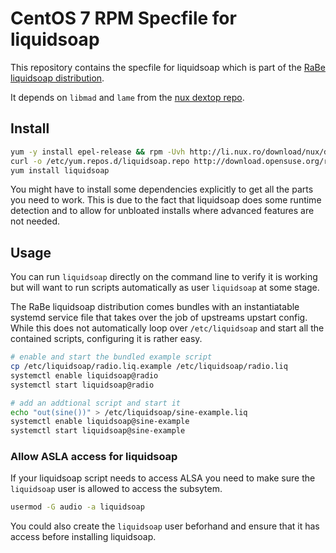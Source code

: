 # CentOS 7 RPM Specfile for liquidsoap

This repository contains the specfile for liquidsoap which is part of the [RaBe liquidsoap distribution](https://build.opensuse.org/project/show/home:radiorabe:liquidsoap).

It depends on `libmad` and `lame` from the [nux dextop repo](http://li.nux.ro/repos.html).

## Install

```bash
yum -y install epel-release && rpm -Uvh http://li.nux.ro/download/nux/dextop/el7/x86_64/nux-dextop-release-0-5.el7.nux.noarch.rpm
curl -o /etc/yum.repos.d/liquidsoap.repo http://download.opensuse.org/repositories/home:/radiorabe:/liquidsoap/CentOS_7/home:radiorabe:liquidsoap.repo
yum install liquidsoap
```

You might have to install some dependencies explicitly to get all the parts you need to work. This is due to the fact that liquidsoap does some runtime detection
and to allow for unbloated installs where advanced features are not needed.

## Usage

You can run `liquidsoap` directly on the command line to verify it is working but will want to run scripts automatically as user `liquidsoap` at some stage.

The RaBe liquidsoap distribution comes bundles with an instantiatable systemd service file that takes over the job of upstreams upstart config. While this
does not automatically loop over `/etc/liquidsoap` and start all the contained scripts, configuring it is rather easy.

```bash
# enable and start the bundled example script
cp /etc/liquidsoap/radio.liq.example /etc/liquidsoap/radio.liq
systemctl enable liquidsoap@radio
systemctl start liquidsoap@radio

# add an addtional script and start it
echo "out(sine())" > /etc/liquidsoap/sine-example.liq
systemctl enable liquidsoap@sine-example
systemctl start liquidsoap@sine-example
```

### Allow ASLA access for liquidsoap

If your liquidsoap script needs to access ALSA you need to make sure the `liquidsoap` user is allowed to access the subsytem.

```bash
usermod -G audio -a liquidsoap
```

You could also create the `liquidsoap` user beforhand and ensure that it has access before installing liquidsoap.
